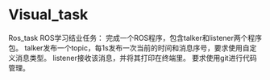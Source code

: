 # Visual_task
Ros_task
ROS学习结业任务：
完成一个ROS程序，包含talker和listener两个程序包。
talker发布一个topic，每1s发布一次当前的时间和消息序号，要求使用自定义消息类型。
listener接收该消息，并将其打印在终端里。
要求使用git进行代码管理。
